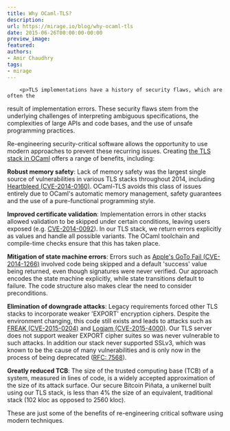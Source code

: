 ```yaml
---
title: Why OCaml-TLS?
description:
url: https://mirage.io/blog/why-ocaml-tls
date: 2015-06-26T00:00:00-00:00
preview_image:
featured:
authors:
- Amir Chaudhry
tags:
- mirage
---
```



        <p>TLS implementations have a history of security flaws, which are often the
result of implementation errors.  These security flaws stem from the
underlying challenges of interpreting ambiguous specifications, the
complexities of large APIs and code bases, and the use of unsafe programming
practices.</p>
<p>Re-engineering security-critical software allows the opportunity to use modern
approaches to prevent these recurring issues. Creating <a href="https://github.com/mirleft/ocaml-tls">the TLS stack in OCaml</a>
offers a range of benefits, including:</p>
<p><strong>Robust memory safety</strong>: Lack of memory safety was the largest single source
of vulnerabilities in various TLS stacks throughout 2014, including
<a href="http://heartbleed.com">Heartbleed (CVE-2014-0160)</a>. OCaml-TLS avoids this
class of issues entirely due to OCaml's automatic memory management, safety
guarantees and the use of a pure-functional programming style.</p>
<p><strong>Improved certificate validation</strong>: Implementation errors in other stacks
allowed validation to be skipped under certain conditions, leaving users
exposed (e.g.
<a href="https://cve.mitre.org/cgi-bin/cvename.cgi?name=CVE-2014-0092">CVE-2014-0092</a>).
In our TLS stack, we return errors explicitly as values and handle all
possible variants. The OCaml toolchain and compile-time checks ensure that
this has taken place.</p>
<p><strong>Mitigation of state machine errors</strong>: Errors such as
<a href="https://gotofail.com">Apple's GoTo Fail (CVE-2014-1266)</a> involved code being
skipped and a default 'success' value being returned, even though signatures
were never verified. Our approach encodes the state machine explicitly, while
state transitions default to failure. The code structure also makes clear the
need to consider preconditions.</p>
<p><strong>Elimination of downgrade attacks</strong>: Legacy requirements forced other TLS
stacks to incorporate weaker 'EXPORT' encryption ciphers. Despite the
environment changing, this code still exists and leads to attacks such as
<a href="https://freakattack.com">FREAK (CVE-2015-0204)</a> and
<a href="https://weakdh.org">Logjam (CVE-2015-4000)</a>. Our TLS server does not support
weaker EXPORT cipher suites so was never vulnerable to such attacks.
In addition our stack never supported SSLv3, which was known to be the cause of many vulnerabilities and is only now in the process of being deprecated (<a href="https://tools.ietf.org/html/rfc7568">RFC: 7568</a>).</p>
<p><strong>Greatly reduced TCB</strong>: The size of the trusted computing base (TCB) of a
system, measured in lines of code, is a widely accepted approximation of the
size of its attack surface.  Our secure Bitcoin Pi&ntilde;ata, a unikernel built
using our TLS stack, is less than 4% the size of an equivalent, traditional
stack (102 kloc as opposed to 2560 kloc).</p>
<p>These are just some of the benefits of re-engineering critical software using
modern techniques.</p>

      
